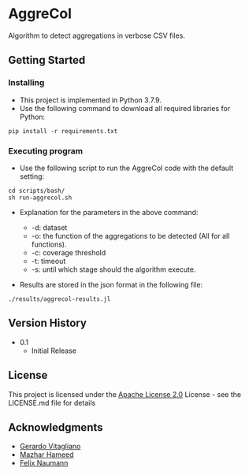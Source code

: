 # AggreCol

Algorithm to detect aggregations in verbose CSV files.

## Getting Started

### Installing

* This project is implemented in Python 3.7.9.
* Use the following command to download all required libraries for Python:
```
pip install -r requirements.txt
```

### Executing program

* Use the following script to run the AggreCol code with the default setting:
```
cd scripts/bash/
sh run-aggrecol.sh
```
* Explanation for the parameters in the above command:
  * -d: dataset
  * -o: the function of the aggregations to be detected (All for all functions).
  * -c: coverage threshold
  * -t: timeout
  * -s: until which stage should the algorithm execute.


* Results are stored in the json format in the following file:
```
./results/aggrecol-results.jl
```

[comment]: <> (## Help)

[comment]: <> (Any advise for common problems or issues.)

[comment]: <> (```)

[comment]: <> (command to run if program contains helper info)

[comment]: <> (```)

## Version History

[comment]: <> (* 0.2)

[comment]: <> (    * Various bug fixes and optimizations)

[comment]: <> (    * See [commit change]&#40;&#41; or See [release history]&#40;&#41;)
* 0.1
    * Initial Release

## License

This project is licensed under the [Apache License 2.0](https://www.apache.org/licenses/LICENSE-2.0) License - see the LICENSE.md file for details

## Acknowledgments

* [Gerardo Vitagliano](https://github.com/vitaglianog)
* [Mazhar Hameed](https://github.com/HMazharHameed)
* [Felix Naumann](https://github.com/felix-naumann)
